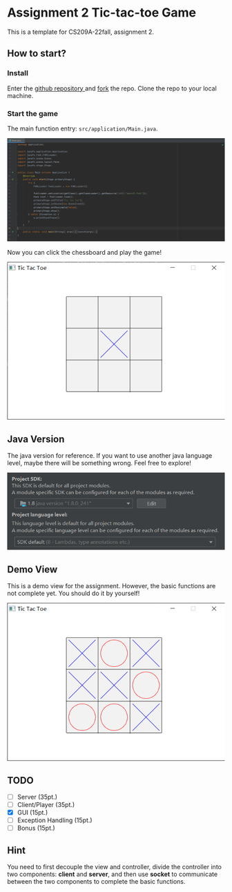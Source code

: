 # Assignment 2 Tic-tac-toe Game

This is a template for CS209A-22fall, assignment 2.

## How to start?

### Install

Enter the [github repository ](https://github.com/Sustech-yx/Tic-tac-toe)and [fork](https://github.com/Sustech-yx/Tic-tac-toe/fork) the repo. Clone the repo to your local machine.

### Start the game

The main function entry: `src/application/Main.java`.

![image-20220930180502858](README.assets/image-20220930180502858.png)

Now you can click the chessboard and play the game!

![image-20220930180659882](README.assets/image-20220930180659882.png)

## Java Version

The java version for reference. If you want to use another java language level, maybe there will be something wrong. Feel free to explore!

![image-20220930145108089](README.assets/image-20220930145108089.png)

## Demo View

This is a demo view for the assignment. However, the basic functions are not complete yet. You should do it by yourself!

![image-20220930144914104](README.assets/image-20220930144914104.png)

## TODO

- [ ] Server (35pt.)
- [ ] Client/Player (35pt.)
- [x] GUI (15pt.)
- [ ] Exception Handling (15pt.)
- [ ] Bonus (15pt.)

## Hint

You need to first decouple the view and controller, divide the controller into two components: **client** and **server**, and then use **socket** to communicate between the two components to complete the basic functions.
